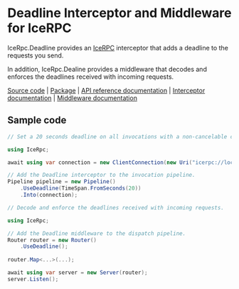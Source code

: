 # Deadline Interceptor and Middleware for IceRPC

IceRpc.Deadline provides an [IceRPC][icerpc] interceptor that adds a deadline to the requests you send.

In addition, IceRpc.Dealine provides a middleware that decodes and enforces the deadlines received with 
incoming requests.

[Source code][source] | [Package][package] | [API reference documentation][api] | [Interceptor documentation][interceptor] | [Middleware documentation][middleware]

## Sample code

```csharp
// Set a 20 seconds deadline on all invocations with a non-cancelable cancellation token.

using IceRpc;

await using var connection = new ClientConnection(new Uri("icerpc://localhost"));

// Add the Deadline interceptor to the invocation pipeline.
Pipeline pipeline = new Pipeline()
    .UseDeadline(TimeSpan.FromSeconds(20))
    .Into(connection);
```

```csharp
// Decode and enforce the deadlines received with incoming requests.

using IceRpc;

// Add the Deadline middleware to the dispatch pipeline.
Router router = new Router()
    .UseDeadline();
    
router.Map<...>(...);

await using var server = new Server(router);
server.Listen();
```

[api]: https://api.testing.zeroc.com/csharp/api/IceRpc.Deadline.html
[interceptor]: https://docs.testing.zeroc.com/docs/icerpc-core/invocation/interceptor
[icerpc]: https://www.nuget.org/packages/IceRpc
[middleware]: https://docs.testing.zeroc.com/docs/icerpc-core/dispatch/middleware
[package]: https://www.nuget.org/packages/IceRpc.Deadline 
[source]: https://github.com/icerpc/icerpc-csharp/tree/main/src/IceRpc.Deadline
